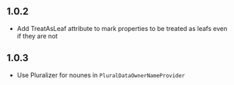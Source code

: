 

1.0.2
-----

  * Add TreatAsLeaf attribute to mark properties to be treated as leafs even if they are not
  
 1.0.3
 -----
  * Use Pluralizer for nounes in ```PluralDataOwnerNameProvider```
 
